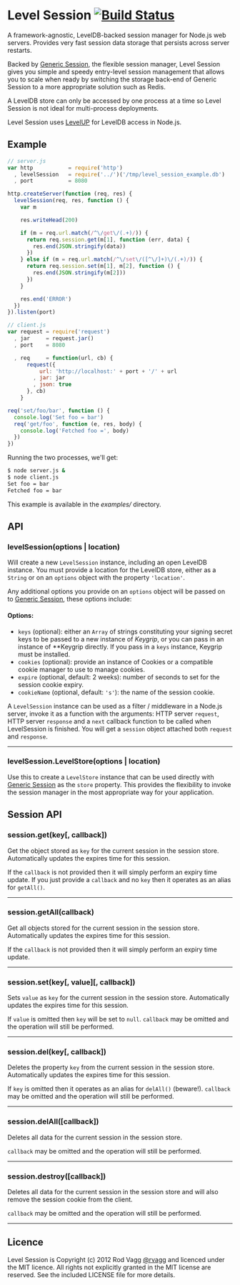 # Level Session [![Build Status](https://secure.travis-ci.org/rvagg/node-level-session.png)](http://travis-ci.org/rvagg/node-level-session)

A framework-agnostic, LevelDB-backed session manager for Node.js web servers. Provides very fast session data storage that persists across server restarts.

Backed by [Generic Session](https://github.com/rvagg/node-generic-session), the flexible session manager, Level Session gives you simple and speedy entry-level session management that allows you to scale when ready by switching the storage back-end of Generic Session to a more appropriate solution such as Redis.

A LevelDB store can only be accessed by one process at a time so Level Session is not ideal for multi-process deployments.

Level Session uses [LevelUP](https://github.com/rvagg/node-levelup) for LevelDB access in Node.js.

## Example

```js
// server.js
var http           = require('http')
  , levelSession   = require('../')('/tmp/level_session_example.db')
  , port           = 8080

http.createServer(function (req, res) {
  levelSession(req, res, function () {
    var m

    res.writeHead(200)

    if (m = req.url.match(/^\/get\/(.+)/)) {
      return req.session.get(m[1], function (err, data) {
        res.end(JSON.stringify(data))
      })
    } else if (m = req.url.match(/^\/set\/([^\/]+)\/(.+)/)) {
      return req.session.set(m[1], m[2], function () {
        res.end(JSON.stringify(m[2]))
      })
    }

    res.end('ERROR')
  })
}).listen(port)
```

```js
// client.js
var request = require('request')
  , jar     = request.jar()
  , port    = 8080

  , req     = function(url, cb) {
      request({
          url: 'http://localhost:' + port + '/' + url
        , jar: jar
        , json: true
      }, cb)
    }

req('set/foo/bar', function () {
  console.log('Set foo = bar')
  req('get/foo', function (e, res, body) {
    console.log('Fetched foo =', body)
  })
})
```

Running the two processes, we'll get:

```sh
$ node server.js &
$ node client.js
Set foo = bar
Fetched foo = bar
```

This example is available in the *examples/* directory.

## API

### levelSession(options | location)
Will create a new `LevelSession` instance, including an open LevelDB instance. You must provide a location for the LevelDB store, either as a `String` or on an `options` object with the property `'location'`.

Any additional options you provide on an `options` object will be passed on to [Generic Session](https://github.com/rvagg/node-generic-session), these options include:

#### Options:

 * `keys` (optional): either an `Array` of strings constituting your signing secret keys to be passed to a new instance of *Keygrip*, or you can pass in an instance of **Keygrip directly. If you pass in a `keys` instance, Keygrip must be installed.
 * `cookies` (optional): provide an instance of Cookies or a compatible cookie manager to use to manage cookies.
 * `expire` (optional, default: 2 weeks): number of seconds to set for the session cookie expiry.
 * `cookieName` (optional, default: `'s'`): the name of the session cookie.

A `LevelSession` instance can be used as a filter / middleware in a Node.js server, invoke it as a function with the arguments: HTTP server `request`, HTTP server `response` and a `next` callback function to be called when LevelSession is finished. You will get a `session` object attached both `request` and `response`.

-------------------------

### levelSession.LevelStore(options | location)
Use this to create a `LevelStore` instance that can be used directly with [Generic Session](https://github.com/rvagg/node-generic-session) as the `store` property. This provides the flexibility to invoke the session manager in the most appropriate way for your application.

## Session API

### session.get(key[, callback])
Get the object stored as `key` for the current session in the session store. Automatically updates the expires time for this session.

If the `callback` is not provided then it will simply perform an expiry time update. If you just provide a `callback` and no `key` then it operates as an alias for `getAll()`.

-------------------------

### session.getAll(callback)
Get all objects stored for the current session in the session store. Automatically updates the expires time for this session.

If the `callback` is not provided then it will simply perform an expiry time update.

-------------------------

### session.set(key[, value][, callback])
Sets `value` as `key` for the current session in the session store. Automatically updates the expires time for this session.

If `value` is omitted then `key` will be set to `null`. `callback` may be omitted and the operation will still be performed.

-------------------------

### session.del(key[, callback])
Deletes the property `key` from the current session in the session store. Automatically updates the expires time for this session.

If `key` is omitted then it operates as an alias for `delAll()` (beware!). `callback` may be omitted and the operation will still be performed.

-------------------------

### session.delAll([callback])
Deletes all data for the current session in the session store.

`callback` may be omitted and the operation will still be performed.

-------------------------

### session.destroy([callback])
Deletes all data for the current session in the session store and will also remove the session cookie from the client.

`callback` may be omitted and the operation will still be performed.

-------------------------

## Licence

Level Session is Copyright (c) 2012 Rod Vagg [@rvagg](https://twitter.com/rvagg) and licenced under the MIT licence. All rights not explicitly granted in the MIT license are reserved. See the included LICENSE file for more details.